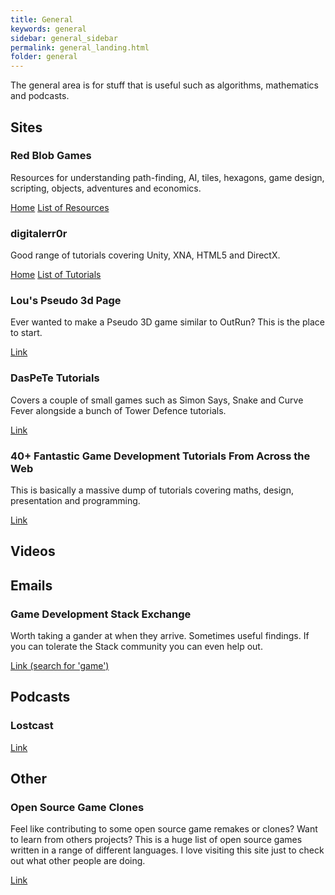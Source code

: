 ```yaml
---
title: General
keywords: general
sidebar: general_sidebar
permalink: general_landing.html
folder: general
---
```



The general area is for stuff that is useful such as algorithms, mathematics and podcasts.

## Sites

### Red Blob Games

Resources for understanding path-finding, AI, tiles, hexagons, game design, scripting, objects, adventures and economics.

[Home](http://www.redblobgames.com/)
[List of Resources](http://www-cs-students.stanford.edu/~amitp/gameprog.html)

### digitalerr0r 

Good range of tutorials covering Unity, XNA, HTML5 and DirectX.

[Home](https://digitalerr0r.wordpress.com/)
[List of Tutorials](https://digitalerr0r.wordpress.com/tutorials/)

### Lou's Pseudo 3d Page

Ever wanted to make a Pseudo 3D game similar to OutRun?  This is the place to start.

[Link](http://www.extentofthejam.com/pseudo/)


### DasPeTe Tutorials

Covers a couple of small games such as Simon Says, Snake and Curve Fever alongside a bunch of Tower Defence tutorials.

[Link](http://tutorials.daspete.at/)

### 40+ Fantastic Game Development Tutorials From Across the Web

This is basically a massive dump of tutorials covering maths, design, presentation and programming.

[Link](https://gamedevelopment.tutsplus.com/articles/40-fantastic-game-development-tutorials-from-across-the-web--gamedev-3384)

## Videos

## Emails

### Game Development Stack Exchange

Worth taking a gander at when they arrive. Sometimes useful findings. If you can tolerate the Stack community you can even help out.

[Link (search for 'game')](https://stackexchange.com/newsletters)

## Podcasts

### Lostcast

[Link](http://www.lostdecadegames.com/lostcast/)

## Other

### Open Source Game Clones

Feel like contributing to some open source game remakes or clones? Want to learn from others projects? This is a huge list of open source games written in a range of different languages. I love visiting this site just to check out what other people are doing.

[Link](http://osgameclones.com/)